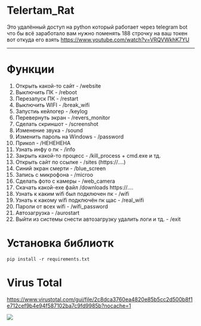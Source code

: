 # Telertam_Rat

Это удалённый доступ на python который работает через telegram bot что бы всё заработало вам нужно поменять 188 строчку на ваш токен вот откуда его взять https://www.youtube.com/watch?v=VRQVWkhK7YU 

---
# Функции

1. Открыть какой-то сайт - /website
2. Выключить ПК - /reboot
3. Перезапуск ПК - /restart
4. Выключить WIFI - /break_wifi
5. Запустиь кейлогер - /keylog
6. Перевернуть экран - /revers_monitor
7. Сделать скриншот - /screenshot
8. Изменение звука - /sound
9. Изменить пароль на Windows - /password
10. Прикол - /HEHEHEHA
11. Узнать инфу о пк - /info
12. Закрыть какой-то процесс - /kill_process + cmd.exe и тд.
13. Открыть сайт по ссылке - /sites (https://....)
14. Синий экран смерти - /blue_screen
15. Запись с микрофона - /microo
16. Сделать фото с камеры - /web_camera
17. Скачать какой-exe файл /downloads https://....</b>
18. Узнать к каким wifi был подключен пк - /wifi
19. Узнать к какому wifi подключён пк щас - /real_wifi
20. Пароли от всех wifi - /wifi_password
21. Автозагрузка - /aurostart
22. Выйти из системы снести автозагрузку удалить логи и тд. - /exit

# Установка библиотк
    
```
pip install -r requirements.txt
```

# Virus Total

https://www.virustotal.com/gui/file/2c8dca3760ea4820e85b5cc2d500b8f1e712cef9b4e94f587102ba7c9fd9985b?nocache=1


<img src="https://i.imgur.com/fu7M5ih.png">


